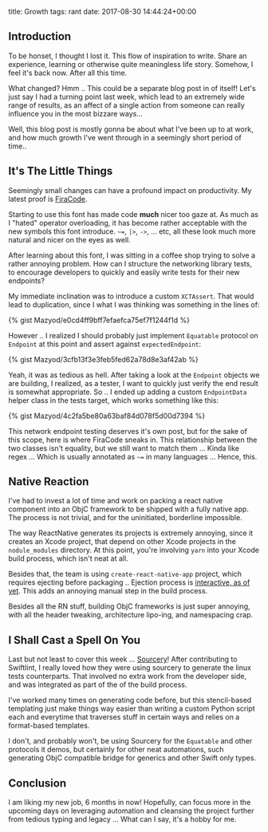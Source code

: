 title: Growth
tags: rant
date: 2017-08-30 14:44:24+00:00

## Introduction

To be honset, I thought I lost it. This flow of inspiration to write. Share an experience, learning or otherwise quite meaningless life story. Somehow, I feel it's back now. After all this time.

What changed? Hmm .. This could be a separate blog post in of itself! Let's just say I had a turning point last week, which lead to an extremely wide range of results, as an affect of a single action from someone can really influence you in the most bizzare ways...

Well, this blog post is mostly gonna be about what I've been up to at work, and how much growth I've went through in a seemingly short period of time..

## It's The Little Things

Seemingly small changes can have a profound impact on productivity. My latest proof is [FiraCode][firacode-link].

Starting to use this font has made code **much** nicer too gaze at. As much as I "hated" operator overloading, it has become rather acceptable with the new symbols this font introduce. `~=`, `|>`, `->`, ... etc, all these look much more natural and nicer on the eyes as well.

After learning about this font, I was sitting in a coffee shop trying to solve a rather annoying problem. How can I structure the networking library tests, to encourage developers to quickly and easily write tests for their new endpoints?

My immediate inclination was to introduce a custom `XCTAssert`. That would lead to duplication, since I what I was thinking was something in the lines of:

{% gist Mazyod/e0cd4ff9bff7efaefca75ef7f1244f1d %}

However .. I realized I should probably just implement `Equatable` protocol on `Endpoint` at this point and assert against `expectedEndpoint`:

{% gist Mazyod/3cfb13f3e3feb5fed62a78d8e3af42ab %}

Yeah, it was as tedious as hell. After taking a look at the `Endpoint` objects we are building, I realized, as a tester, I want to quickly just verify the end result is somewhat appropriate. So .. I ended up adding a custom `EndpointData` helper class in the tests target, which works something like this:

{% gist Mazyod/4c2fa5be80a63baf84d078f5d00d7394 %}

This network endpoint testing deserves it's own post, but for the sake of this scope, here is where FiraCode sneaks in. This relationship between the two classes isn't equality, but we still want to match them ... Kinda like regex ... Which is usually annotated as `~=` in many languages ... Hence, this.

## Native Reaction

I've had to invest a lot of time and work on packing a react native component into an ObjC framework to be shipped with a fully native app. The process is not trivial, and for the uninitiated, borderline impossible.

The way ReactNative generates its projects is extremely annoying, since it creates an Xcode project, that depend on other Xcode projects in the `nodule_modules` directory. At this point, you're involving `yarn` into your Xcode build process, which isn't neat at all.

Besides that, the team is using `create-react-native-app` project, which requires ejecting before packaging .. Ejection process is [interactive, as of yet][crna-interactive]. This adds an annoying manual step in the build process.

Besides all the RN stuff, building ObjC frameworks is just super annoying, with all the header tweaking, architecture lipo-ing, and namespacing crap.

## I Shall Cast a Spell On You

Last but not least to cover this week ... [Sourcery][sourcery-link]! After contributing to Swiftlint, I really loved how they were using sourcery to generate the linux tests counterparts. That involved no extra work from the developer side, and was integrated as part of the of the build process.

I've worked many times on generating code before, but this stencil-based templating just make things way easier than writing a custom Python script each and everytime that traverses stuff in certain ways and relies on a format-based templates.

I don't, and probably won't, be using Sourcery for the `Equatable` and other protocols it demos, but certainly for other neat automations, such generating ObjC compatible bridge for generics and other Swift only types.

## Conclusion

I am liking my new job, 6 months in now! Hopefully, can focus more in the upcoming days on leveraging automation and cleansing the project further from tedious typing and legacy ... What can I say, it's a hobby for me.


[firacode-link]: https://github.com/tonsky/FiraCode
[crna-interactive]: https://github.com/react-community/create-react-native-app/pull/346
[sourcery-link]: https://github.com/krzysztofzablocki/Sourcery
